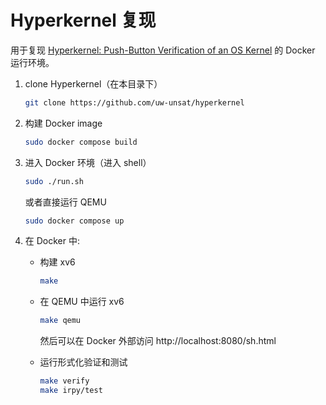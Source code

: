 # Hyperkernel 复现

用于复现 [Hyperkernel: Push-Button Verification of an OS Kernel](https://dl.acm.org/doi/10.1145/3132747.3132748) 的 Docker 运行环境。

1.  clone Hyperkernel（在本目录下）

    ```bash
    git clone https://github.com/uw-unsat/hyperkernel
    ```

2.  构建 Docker image

    ```bash
    sudo docker compose build
    ```

3.  进入 Docker 环境（进入 shell）

    ```bash
    sudo ./run.sh
    ```

    或者直接运行 QEMU

    ```bash
    sudo docker compose up
    ```

4.  在 Docker 中:

    -   构建 xv6

        ```bash
        make
        ```

    -   在 QEMU 中运行 xv6

        ```bash
        make qemu
        ```

        然后可以在 Docker 外部访问 http://localhost:8080/sh.html

    -   运行形式化验证和测试

        ```bash
        make verify
        make irpy/test
        ```
